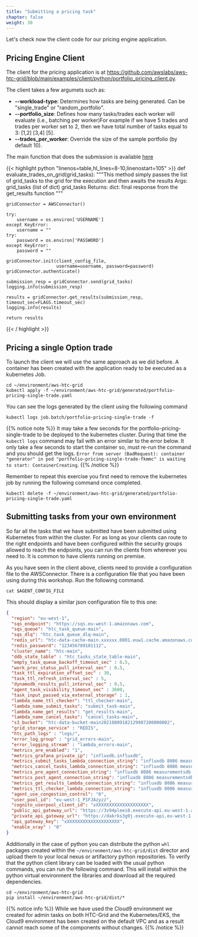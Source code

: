 ```yaml
---
title: "Submitting a pricing task"
chapter: false
weight: 30
---
```


Let's check now the client code for our pricing engine application.

## Pricing Engine Client

The client for the pricing application is at https://github.com/awslabs/aws-htc-grid/blob/main/examples/client/python/portfolio_pricing_client.py.

The client takes a few argumets such as:
* **--workload-type**: Determines how tasks are being generated. Can be "single_trade" or "random_portfolio".
* **--portfolio_size**: Defines how many tasks/trades each worker will evaluate (i.e., batching per worker)For example if we have 5 trades and trades per worker set to 2, then we have total number of tasks equal to 3: [1,2] [3,4] [5].
* **--trades_per_worker**: Override the size of the sample portfolio (by default 10).

The main function that does the submission is available [here](https://github.com/awslabs/aws-htc-grid/blob/main/examples/client/python/portfolio_pricing_client.py#L116-L137)

{{< highlight python "linenos=table,hl_lines=8-10,linenostart=105" >}}
def evaluate_trades_on_grid(grid_tasks):
    """This method simply passes the list of grid_tasks to the grid for the execution and then awaits the results
    Args:
        grid_tasks (list of dict) grid_tasks
    Returns:
        dict: final response from the get_results function
    """

    gridConnector = AWSConnector()

    try:
        username = os.environ['USERNAME']
    except KeyError:
        username = ""
    try:
        password = os.environ['PASSWORD']
    except KeyError:
        password = ""

    gridConnector.init(client_config_file,
                       username=username, password=password)
    gridConnector.authenticate()

    submission_resp = gridConnector.send(grid_tasks)
    logging.info(submission_resp)

    results = gridConnector.get_results(submission_resp, timeout_sec=FLAGS.timeout_sec)
    logging.info(results)

    return results
{{< / highlight >}}


## Pricing a single Option trade

To launch the client we will use the same approach as we did before. A container has been created with the application ready to be executed as a kubernetes Job.

```
cd ~/environment/aws-htc-grid
kubectl apply -f ~/environment/aws-htc-grid/generated/portfolio-pricing-single-trade.yaml
```

You can see the logs generated by the client using the following command

```
kubectl logs job.batch/portfolio-pricing-single-trade -f
```
{{% notice note %}}
It may take a few seconds for the portfolio-pricing-single-trade to be deployed to the kubernetes cluster. During that time the `kubectl logs` command may fail with an error similar to the error below. It only take a few seconds to start the container so, must re-run the command and you should get the logs. `Error from server (BadRequest): container "generator" in pod "portfolio-pricing-single-trade-fkmmc" is waiting to start: ContainerCreating`.
{{% /notice %}}

Remember to repeat this exercise you first need to remove the kubernetes job by running the following command once completed.

```
kubectl delete -f ~/environment/aws-htc-grid/generated/portfolio-pricing-single-trade.yaml
```

## Submitting tasks from your own environment

So far all the tasks that we have submitted have been submitted using Kubernetes from within the cluster. For as long as your clients can route to the right endpoints and have been configured within the security groups allowed to reach the endpoints, you can run the clients from wherever you need to. It is common to have clients running on premise.

As you have seen in the client above, clients need to provide a configuration file to the AWSConnector. There is a configuration file that you have been using during this workshop. Run the following command.

```
cat $AGENT_CONFIG_FILE
```

This should display a similar json configuration file to this one:

```json
{
  "region": "eu-west-1",
  "sqs_endpoint": "https://sqs.eu-west-1.amazonaws.com",
  "sqs_queue": "htc_task_queue-main",
  "sqs_dlq": "htc_task_queue_dlq-main",
  "redis_url": "htc-data-cache-main.xxxxxx.0001.euw1.cache.amazonaws.com",
  "redis_password": "123456789101112",
  "cluster_name": "htc-main",
  "ddb_state_table" : "htc_tasks_state_table-main",
  "empty_task_queue_backoff_timeout_sec" : 0.5,
  "work_proc_status_pull_interval_sec" : 0.5,
  "task_ttl_expiration_offset_sec" : 30,
  "task_ttl_refresh_interval_sec" : 5,
  "dynamodb_results_pull_interval_sec" : 0.5,
  "agent_task_visibility_timeout_sec" : 3600,
  "task_input_passed_via_external_storage" : 1,
  "lambda_name_ttl_checker": "ttl_checker-main",
  "lambda_name_submit_tasks": "submit_task-main",
  "lambda_name_get_results": "get_results-main",
  "lambda_name_cancel_tasks": "cancel_tasks-main",
  "s3_bucket": "htc-data-bucket-main20210809182129987200000002",
  "grid_storage_service" : "REDIS",
  "htc_path_logs" : "logs/",
  "error_log_group" : "grid_errors-main",
  "error_logging_stream" : "lambda_errors-main",
  "metrics_are_enabled": "1",
  "metrics_grafana_private_ip": "influxdb.influxdb",
  "metrics_submit_tasks_lambda_connection_string": "influxdb 8086 measurementsdb submit_tasks",
  "metrics_cancel_tasks_lambda_connection_string": "influxdb 8086 measurementsdb cancel_tasks",
  "metrics_pre_agent_connection_string": "influxdb 8086 measurementsdb agent_pre",
  "metrics_post_agent_connection_string": "influxdb 8086 measurementsdb agent_post",
  "metrics_get_results_lambda_connection_string": "influxdb 8086 measurementsdb get_results",
  "metrics_ttl_checker_lambda_connection_string": "influxdb 8086 measurementsdb ttl_checker",
  "agent_use_congestion_control": "0",
  "user_pool_id": "eu-west-1_P1FJAzyzz",
  "cognito_userpool_client_id": "xXXXXXXXXXXXXXXXXXXXX",
  "public_api_gateway_url": "https://3v94pleei0.execute-api.eu-west-1.amazonaws.com/v1",
  "private_api_gateway_url": "https://dakrks3g9j.execute-api.eu-west-1.amazonaws.com/v1",
  "api_gateway_key": "xXXXXXXXXXXXXXXXXXXXX",
  "enable_xray" : "0"
}
```

Additionally in the case of python you can distribute the python `whl` packages created within the `~/environment/aws-htc-grid/dist` director and upload them to your local nexus or artifactory python repositories. To verify that the python client library can be loaded with the usual python commands, you can run the following command. This will install within the python virtual environment the libraries and download all the required dependencies.

```
cd ~/environment/aws-htc-grid
pip install ~/environment/aws-htc-grid/dist/*
```

{{% notice info %}}
While we have used the Cloud9 environment we created for admin tasks on both HTC-Grid and the Kubernetes/EKS, the Cloud9 environment has been created on the default VPC and as a result cannot reach some of the components without changes.
{{% /notice %}}
